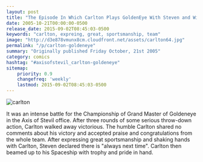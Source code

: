 ```yaml
---
layout: post
title: "The Episode In Which Carlton Plays GoldenEye With Steven and Wins"
date: 2005-10-21T00:00:00-0500
release_date: 2015-09-02T08:45:03-0500
keywords: "carlton, expreing, great, sportsmanship, team"
image: "http://d3e878vmunx8cm.cloudfront.net/assets/carlton64.jpg"
permalink: "/p/carlton-goldeneye"
summary: "Originally published Friday October, 21st 2005"
category: comics
hashtag: "#axisofstevil_carlton-goldeneye"
sitemap:
    priority: 0.9
    changefreq: 'weekly'
    lastmod: 2015-09-02T08:45:03-0500
---
```


![carlton](http://d3e878vmunx8cm.cloudfront.net/assets/carlton64.jpg)

It was an intense battle for the Championship of Grand Master of Goldeneye in the Axis of Stevil office. After three rounds of some serious throw-down action, Carlton walked away victorious. The humble Carlton shared no comments about his victory and accepted praise and congratulations from the whole team. After expressing great sportsmanship and shaking hands with Carlton, Steven declared there is "always next time". Carlton then beamed up to his Spaceship with trophy and pride in hand.
